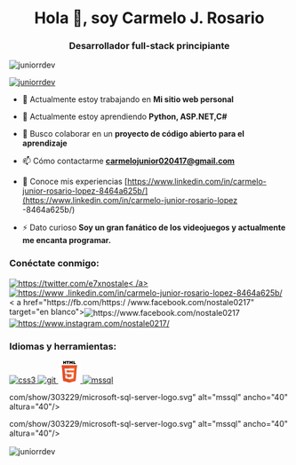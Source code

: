 <h1 align="center">Hola 👋, soy Carmelo J. Rosario</h1>
<h3 align="center">Desarrollador full-stack principiante</h3>

<p align="left"> <img src="https://komarev.com/ghpvc/?username=juniorrdev&label=Profile%20views&color=0e75b6&style=flat" alt="juniorrdev" /> </p>

<p align="left"> <a href=" https://github.com/ryo-ma/github-profile-trofeo"><img src="https://github-perfil-trofeo.vercel.app/?username=juniorrdev" alt="juniorrdev" /> </a> </p>

- 🔭 Actualmente estoy trabajando en **Mi sitio web personal**

- 🌱 Actualmente estoy aprendiendo **Python, ASP.NET,C#**

- 👯 Busco colaborar en un **proyecto de código abierto para el aprendizaje**

- 📫 Cómo contactarme **carmelojunior020417@gmail.com**

- 📄 Conoce mis experiencias [https://www.linkedin.com/in/carmelo-junior-rosario-lopez-8464a625b/](https://www.linkedin.com/in/carmelo-junior-rosario-lopez -8464a625b/)

- ⚡ Dato curioso **Soy un gran fanático de los videojuegos y actualmente me encanta programar.**

<h3 align="left">Conéctate conmigo:</h3>
<p align="left" >
<a href="https://twitter.com/https://twitter.com/e7xnostale" target="blank"><img align="center" src="https://raw.githubusercontent.com/ rahuldkjain/github-profile-readme-generator/master/src/images/icons/Social/twitter.svg" alt="https://twitter.com/e7xnostale" height="30" width="40" />< /a>
<a href="https://linkedin.com/en/https://www.linkedin.com/en/carmelo-junior-rosario-lopez-8464a625b/" target="blank"><img align="center " src="https://raw.githubusercontent.com/rahuldkjain/github-profile-readme-generator/master/src/images/icons/Social/linked-in-alt.svg" alt="https://www .linkedin.com/in/carmelo-junior-rosario-lopez-8464a625b/" height="30" width="40" /></a> <
a href="https://fb.com/https:/ /www.facebook.com/nostale0217" target="en blanco"><img align="center" src="https://raw.githubusercontent.com/rahuldkjain/github-profile-readme-generator/master/src/images /icons/Social/facebook.svg" alt="https://www.facebook.com/nostale0217" height="30" width="40" /></a>
<a href="https://instagram.com/https://www.instagram.com/nostale0217/" target="blank"><img align="center" src="https://raw.githubusercontent. com/rahuldkjain/github-profile-readme-generator/master/src/images/icons/Social/instagram.svg" alt="https://www.instagram.com/nostale0217/" height="30" width=" 40" /></a>
</p>

<h3 align="left">Idiomas y herramientas:</h3>
<p align="left"> <a href="https://www.w3schools.com/css/" target="_blank" rel="noreferrer"> <img src="https://raw.githubusercontent. com/devicons/devicon/master/icons/css3/css3-original-wordmark.svg" alt="css3" width="40" height="40"/> </a> <a href="https:// git-scm.com/" target="_blank" rel="noreferrer"> <img src="https://www.vectorlogo.zone/logos/git-scm/git-scm-icon.svg" alt=" git" width="40" height="40"/> </a> <a href="https://www.w3.org/html/" target="_blank" rel="noreferrer"> <img src ="https://raw.githubusercontent.com/devicons/devicon/master/icons/html5/html5-original-wordmark.svg" alt="html5" width="40" height="40"/> </a> <a href="https:// www.microsoft.com/en-us/sql-server" target="_blank" rel="noreferrer"> <img src="https://www.svgrepo.com/show/303229/microsoft-sql-server- logotipo.svg" alt="mssql" ancho="40" alto="40"/> </a> </p>com/show/303229/microsoft-sql-server-logo.svg" alt="mssql" ancho="40" altura="40"/> </a> </p>com/show/303229/microsoft-sql-server-logo.svg" alt="mssql" ancho="40" altura="40"/> </a> </p>

<p><img align="center" src="https://github-readme-stats.vercel.app/api/top-langs?username=juniorrdev&show_icons=true&locale=en&layout=compact" alt="juniorrdev" /> </p>
